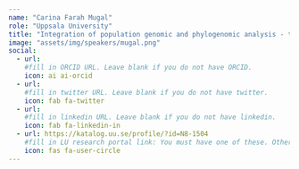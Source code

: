 ```yaml
---
name: "Carina Farah Mugal"
role: "Uppsala University"
title: "Integration of population genomic and phylogenomic analysis - theory and applications"
image: "assets/img/speakers/mugal.png"
social:
  - url:
    #fill in ORCID URL. Leave blank if you do not have ORCID.
    icon: ai ai-orcid
  - url:
    #fill in twitter URL. Leave blank if you do not have twitter.
    icon: fab fa-twitter
  - url:
    #fill in linkedin URL. Leave blank if you do not have linkedin.
    icon: fab fa-linkedin-in
  - url: https://katalog.uu.se/profile/?id=N8-1504
    #fill in LU research portal link: You must have one of these. Otherwise, leave blank.
    icon: fas fa-user-circle
---
```

